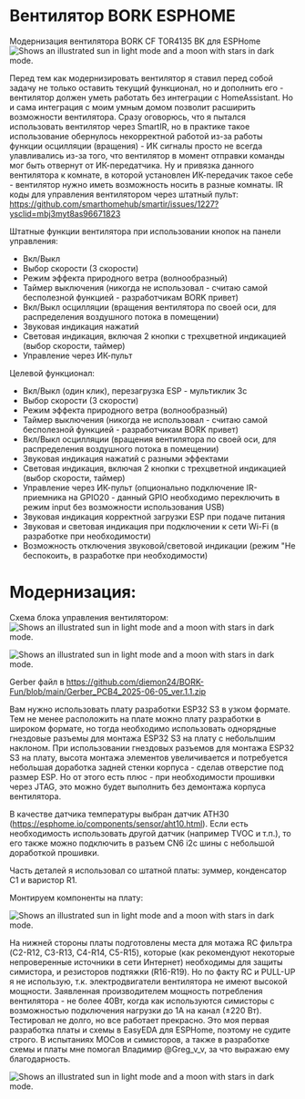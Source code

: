 # Вентилятор BORK ESPHOME 
Модернизация вентилятора BORK CF TOR4135 BK для ESPHome
<picture>
  <source media="(prefers-color-scheme: dark)" srcset="https://github.com/diemon24/BORK-Fun/blob/main/img/1_55253.jpg?raw=true">
  <source media="(prefers-color-scheme: light)" srcset="[https://github.com/diemon24/BORK-Fun/blob/main/img/SCH_BORK%20FAN_1-P1_2025-06-05.png?raw=true](https://github.com/diemon24/BORK-Fun/blob/main/img/1_55253.jpg?raw=true)">
  <img alt="Shows an illustrated sun in light mode and a moon with stars in dark mode." src="https://github.com/diemon24/BORK-Fun/blob/main/img/1_55253.jpg?raw=true)">
</picture>

Перед тем как модернизировать вентилятор я ставил перед собой задачу не только оставить текущий функционал, но и дополнить его - вентилятор должен уметь работать без интеграции с HomeAssistant. Но и сама интеграция с моим умным домом позволит расширить возможности вентилятора. 
Сразу оговорюсь, что я пытался использовать вентилятор через SmartIR, но в практике такое использование обернулось некорректной работой из-за работы функции осцилляции (вращения) - ИК сигналы просто не всегда улавливались из-за того, что вентилятор в момент отправки команды мог быть отвернут от ИК-передатчика. Ну и привязка данного вентилятора к комнате, в которой установлен ИК-передачик такое себе - вентилятор нужно иметь возможность носить в разные комнаты. 
IR коды для управления вентилятором через штатный пульт: https://github.com/smarthomehub/smartir/issues/1227?ysclid=mbj3myt8as96671823

Штатные функции вентилятора при использовании кнопок на панели управления: 
- Вкл/Выкл
- Выбор скорости (3 скорости)
- Режим эффекта природного ветра (волнообразный)
- Таймер выключения (никогда не использовал - считаю самой бесполезной функцией - разработчикам BORK привет)
- Вкл/Выкл осцилляции (вращения вентилятора по своей оси, для распределения воздушного потока в помещении)
- Звуковая индикация нажатий 
- Световая индикация, включая 2 кнопки с трехцветной индикацией (выбор скорости, таймер)
- Управление через ИК-пульт

Целевой функционал: 
- Вкл/Выкл (один клик), перезагрузка ESP - мультиклик 3c
- Выбор скорости (3 скорости)
- Режим эффекта природного ветра (волнообразный)
- Таймер выключения (никогда не использовал - считаю самой бесполезной функцией - разработчикам BORK привет)
- Вкл/Выкл осцилляции (вращения вентилятора по своей оси, для распределения воздушного потока в помещении)
- Звуковая индикация нажатий с разными эффектами
- Световая индикация, включая 2 кнопки с трехцветной индикацией (выбор скорости, таймер)
- Управление через ИК-пульт (опционально подключение IR-приемника на GPIO20 - данный GPIO необходимо переключить в режим input без возможности использования USB)
- Звуковая индикация корректной загрузки ESP при подаче питания
- Звуковая и световая индикация при подключении к сети Wi-Fi (в разработке при необходимости)
- Возможность отключения звуковой/световой индикации (режим "Не беспокоить, в разработке при необходимости) 


# Модернизация: 

Схема блока управления вентилятором:
<picture>
  <source media="(prefers-color-scheme: dark)" srcset="https://github.com/diemon24/BORK-Fun/blob/main/img/SCH_BORK%20FAN_1-P1_2025-06-05.png?raw=true">
  <source media="(prefers-color-scheme: light)" srcset="https://github.com/diemon24/BORK-Fun/blob/main/img/SCH_BORK%20FAN_1-P1_2025-06-05.png?raw=true">
  <img alt="Shows an illustrated sun in light mode and a moon with stars in dark mode." src="https://github.com/diemon24/BORK-Fun/blob/main/img/SCH_BORK%20FAN_1-P1_2025-06-05.png?raw=true">
</picture>

<picture>
  <source media="(prefers-color-scheme: dark)" srcset="https://github.com/diemon24/BORK-Fun/blob/main/img/3D_PCB4_2025-06-05_top.png?raw=true">
  <source media="(prefers-color-scheme: light)" srcset="https://github.com/diemon24/BORK-Fun/blob/main/img/3D_PCB4_2025-06-05_top.png?raw=true">
  <img alt="Shows an illustrated sun in light mode and a moon with stars in dark mode." src="https://github.com/diemon24/BORK-Fun/blob/main/img/3D_PCB4_2025-06-05_top.png?raw=true">
</picture>

Gerber файл в https://github.com/diemon24/BORK-Fun/blob/main/Gerber_PCB4_2025-06-05_ver.1.1.zip


Вам нужно использовать плату разработки ESP32 S3 в узком формате. Тем не менее расположить на плате можно плату разработки в широком формате, но тогда необходимо использовать однорядные гнездовые разъемы для монтажа ESP32 S3 на плату с небольлшим наклоном. При использовании гнездовых разъемов для монтажа ESP32 S3 на плату, высота монтажа элементов увеличивается и потребуется небольшая доработка задней стенки корпуса - сделав отверстие под размер ESP. Но от этого есть плюс - при необходимости прошивки через JTAG, это можно будет выполнить без демонтажа корпуса вентилятора. 

В качестве датчика температуры выбран датчик ATH30 (https://esphome.io/components/sensor/aht10.html). Если есть необходимость использовать другой датчик (например TVOC и т.п.), то его также можно подключить в разъем CN6 i2c шины с небольшой доработкой прошивки. 

Часть деталей я использовал со штатной платы: зуммер, конденсатор C1 и варистор R1. 


Монтируем компоненты на плату:

<picture>
  <source media="(prefers-color-scheme: dark)" srcset="https://github.com/diemon24/BORK-Fun/blob/main/img/IMG_20250601_235638%202.JPG?raw=true">
  <source media="(prefers-color-scheme: light)" srcset="https://github.com/diemon24/BORK-Fun/blob/main/img/IMG_20250601_235638%202.JPG?raw=true">
  <img alt="Shows an illustrated sun in light mode and a moon with stars in dark mode." src="https://github.com/diemon24/BORK-Fun/blob/main/img/IMG_20250601_235638%202.JPG?raw=true">
</picture>

На нижней стороны платы подготовлены места для мотажа RC фильтра (C2-R12, C3-R13, C4-R14, C5-R15), которые (как рекомендуют некоторые непроверенные источники в сети Интернет) необходимы для защиты симистора, и резисторов подтяжки (R16-R19). Но по факту RC и PULL-UP я не использую, т.к. электродвигатели вентилятора не имеют высокой мощности. Заявленная производителем мощность потребления вентилятора - не более 40Вт, когда как используются симисторы с возможностью подключения нагрузки до 1А на канал (±220 Вт). Тестировал не долго, но все работает прекрасно. 
Это моя первая разработка платы и схемы в EasyEDA для ESPHome, поэтому не судите строго. В испытаниях MOCов и симисторов, а также в разработке схемы и платы мне помогал Владимир @Greg_v_v, за что выражаю ему  благодарность. 

<picture>
  <source media="(prefers-color-scheme: dark)" srcset="https://github.com/diemon24/BORK-Fun/blob/main/img/IMG_20250602_230544.JPG?raw=true!">
  <source media="(prefers-color-scheme: light)" srcset="https://github.com/diemon24/BORK-Fun/blob/main/img/IMG_20250602_230544.JPG?raw=true!">
  <img alt="Shows an illustrated sun in light mode and a moon with stars in dark mode." src="https://github.com/diemon24/BORK-Fun/blob/main/img/IMG_20250602_230544.JPG?raw=true!">
</picture>



